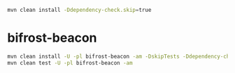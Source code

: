 ```bash
mvn clean install -Ddependency-check.skip=true
```
# bifrost-beacon
```bash 
mvn clean install -U -pl bifrost-beacon -am -DskipTests -Ddependency-check.skip=true
mvn clean test -U -pl bifrost-beacon -am
```